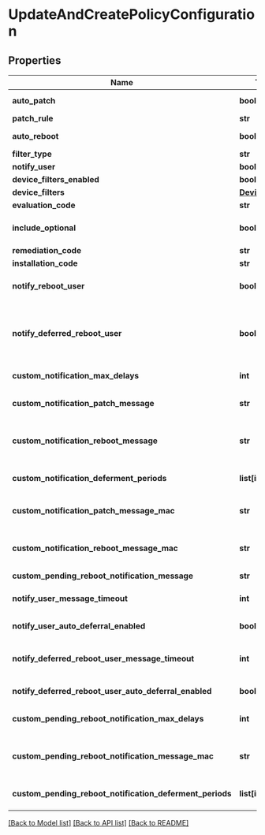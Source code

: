 # UpdateAndCreatePolicyConfiguration

## Properties
Name | Type | Description | Notes
------------ | ------------- | ------------- | -------------
**auto_patch** | **bool** | Enable or Disable automatic execution of the policy. | 
**patch_rule** | **str** | Use only with Patch Policy. | 
**auto_reboot** | **bool** | Enable or Disable automatic reboots following policy execution. | 
**filter_type** | **str** | Use only with &#x60;patch_rule&#x60; of &#x60;filter&#x60; | [optional] 
**notify_user** | **bool** | Display notification 15 minutes before patching. | 
**device_filters_enabled** | **bool** | Enable or disable Device Filters. | [optional] 
**device_filters** | [**DeviceFilters**](DeviceFilters.md) |  | [optional] 
**evaluation_code** | **str** |  | [optional] 
**include_optional** | **bool** | Enable or disable inclusion of optional Windows patches for this policy. Note: Will default to &#x60;false&#x60; if not included. | [optional] [default to False]
**remediation_code** | **str** |  | [optional] 
**installation_code** | **str** |  | [optional] 
**notify_reboot_user** | **bool** | Display modified notification 15 minutes before patching. This message should inform the user that a reboot will follow patching actions. | [optional] 
**notify_deferred_reboot_user** | **bool** | If &#x60;true&#x60;, this shows a post-install reboot notification message, if &#x60;notify_reboot_deferred&#x60; is also &#x60;true&#x60;. If &#x60;notify_reboot_deferred&#x60; is &#x60;false&#x60; or &#x60;null&#x60;, this will sync with the existing &#x60;notify_reboot_user&#x60; parameter. | [optional] 
**custom_notification_max_delays** | **int** | Number of deferral chances before patching is forced. | [optional] 
**custom_notification_patch_message** | **str** | Message to display before a non-rebooting patch policy executes on a Windows device. Maximum 125 characters | [optional] 
**custom_notification_reboot_message** | **str** | Message to display before a rebooting patch policy executes on a Windows device. Reboot will follow patching actions. Maximum 125 characters | [optional] 
**custom_notification_deferment_periods** | **list[int]** | Integer array: Deferral time periods (hours) that users can choose from. Include up to 3. All 3 must be distinct with a maximum of 24 | [optional] 
**custom_notification_patch_message_mac** | **str** | Message to display before a non-rebooting patch policy executes on a macOS device. Maximum 70 characters | [optional] 
**custom_notification_reboot_message_mac** | **str** | The custom reboot message for macOS, which overrides &#x60;custom_pending_reboot_notification_message&#x60; string, if provided. | [optional] 
**custom_pending_reboot_notification_message** | **str** | Custom reboot message. | [optional] 
**notify_user_message_timeout** | **int** | The amount of time a patch notification appears before timing out and closing. Min: 15 min. Max: 480 min. Default is 15 minutes. | [optional] [default to 15]
**notify_user_auto_deferral_enabled** | **bool** | If a patch notification times out, apply the highest configured patch deferral. | [optional] 
**notify_deferred_reboot_user_message_timeout** | **int** | The amount of time a deferrable reboot notification message appears before timing out and closing. Min: 15 min. Max: 480 min. Default is 15 minutes. | [optional] [default to 15]
**notify_deferred_reboot_user_auto_deferral_enabled** | **bool** | If a reboot notification times out, apply the highest configured reboot deferral. | [optional] 
**custom_pending_reboot_notification_max_delays** | **int** | Maximum number of times a user is allowed to defer the reboot. The default is 0. | [optional] [default to 0]
**custom_pending_reboot_notification_message_mac** | **str** | Message to display before a rebooting patch policy executes on a macOS device. Reboot will follow patching actions. Maximum 70 characters | [optional] 
**custom_pending_reboot_notification_deferment_periods** | **list[int]** | The time period options available to defer a reboot for each deferral selection. Default values: 1, 4, 8 | [optional] 

[[Back to Model list]](../README.md#documentation-for-models) [[Back to API list]](../README.md#documentation-for-api-endpoints) [[Back to README]](../README.md)

